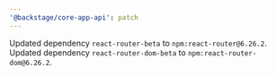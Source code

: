 ```yaml
---
'@backstage/core-app-api': patch
---
```


Updated dependency `react-router-beta` to `npm:react-router@6.26.2`.
Updated dependency `react-router-dom-beta` to `npm:react-router-dom@6.26.2`.
